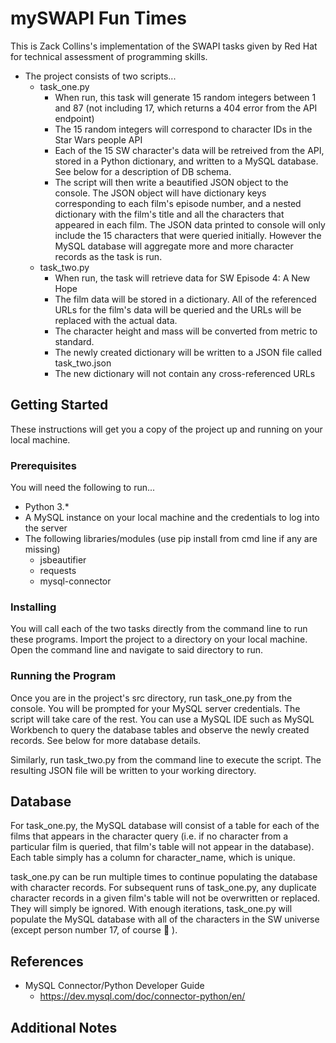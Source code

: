 # mySWAPI Fun Times

This is Zack Collins's implementation of the SWAPI tasks given by Red Hat for technical assessment of programming skills.

* The project consists of two scripts...
	* task_one.py
		* When run, this task will generate 15 random integers between 1 and 87 (not including 17, which returns a 404 error from the API endpoint)
		* The 15 random integers will correspond to character IDs in the Star Wars people API
		* Each of the 15 SW character's data will be retreived from the API, stored in a Python dictionary, and written to a MySQL database. See below for a description of DB schema.
		* The script will then write a beautified JSON object to the console. The JSON object will have dictionary keys corresponding to each film's episode number, and a nested dictionary with the film's title and all the characters that appeared in each film. The JSON data printed to console will only include the 15 characters that were queried initially. However the MySQL database will aggregate more and more character records as the task is run. 
	* task_two.py
		* When run, the task will retrieve data for SW Episode 4: A New Hope
		* The film data will be stored in a dictionary. All of the referenced URLs for the film's data will be queried and the URLs will be replaced with the actual data.
		* The character height and mass will be converted from metric to standard.
		* The newly created dictionary will be written to a JSON file called task_two.json
		* The new dictionary will not contain any cross-referenced URLs


## Getting Started

These instructions will get you a copy of the project up and running on your local machine.

### Prerequisites

You will need the following to run... 
* Python 3.*
* A MySQL instance on your local machine and the credentials to log into the server
* The following libraries/modules (use pip install from cmd line if any are missing)
	* jsbeautifier
	* requests
	* mysql-connector


### Installing

You will call each of the two tasks directly from the command line to run these programs.
Import the project to a directory on your local machine. Open the command line and navigate to said directory to run.


### Running the Program

Once you are in the project's src directory, run task_one.py from the console. You will be prompted for your MySQL server credentials. The script will take care of the rest. You can use a MySQL IDE such as MySQL Workbench to query the database tables and observe the newly created records. See below for more database details.

Similarly, run task_two.py from the command line to execute the script. The resulting JSON file will be written to your working directory.


## Database

For task_one.py, the MySQL database will consist of a table for each of the films that appears in the character query (i.e. if no character from a particular film is queried, that film's table will not appear in the database). Each table simply has a column for character_name, which is unique.

task_one.py can be run multiple times to continue populating the database with character records. For subsequent runs of task_one.py, any duplicate character records in a given film's table will not be overwritten or replaced. They will simply be ignored. With enough iterations, task_one.py will populate the MySQL database with all of the characters in the SW universe (except person number 17, of course :no_entry_sign: ).

## References

* MySQL Connector/Python Developer Guide
	* https://dev.mysql.com/doc/connector-python/en/

## Additional Notes
